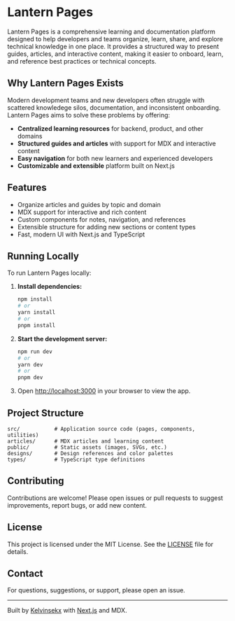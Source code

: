 # Lantern Pages

Lantern Pages is a comprehensive learning and documentation platform designed to help developers and teams organize, learn, share, and explore technical knowledge in one place. It provides a structured way to present guides, articles, and interactive content, making it easier to onboard, learn, and reference best practices or technical concepts.

## Why Lantern Pages Exists

Modern development teams and new developers often struggle with scattered knowledege silos, documentation, and inconsistent onboarding. Lantern Pages aims to solve these problems by offering:

- **Centralized learning resources** for backend, product, and other domains
- **Structured guides and articles** with support for MDX and interactive content
- **Easy navigation** for both new learners and experienced developers
- **Customizable and extensible** platform built on Next.js

## Features

- Organize articles and guides by topic and domain
- MDX support for interactive and rich content
- Custom components for notes, navigation, and references
- Extensible structure for adding new sections or content types
- Fast, modern UI with Next.js and TypeScript

## Running Locally

To run Lantern Pages locally:

1. **Install dependencies:**

   ```bash
   npm install
   # or
   yarn install
   # or
   pnpm install
   ```

2. **Start the development server:**

   ```bash
   npm run dev
   # or
   yarn dev
   # or
   pnpm dev
   ```

3. Open [http://localhost:3000](http://localhost:3000) in your browser to view the app.

## Project Structure

```
src/           # Application source code (pages, components, utilities)
articles/      # MDX articles and learning content
public/        # Static assets (images, SVGs, etc.)
designs/       # Design references and color palettes
types/         # TypeScript type definitions
```

## Contributing

Contributions are welcome! Please open issues or pull requests to suggest improvements, report bugs, or add new content.

## License

This project is licensed under the MIT License. See the [LICENSE](LICENSE) file for details.

## Contact

For questions, suggestions, or support, please open an issue.

---

Built by [Kelvinsekx](https://github.com/kelvinsekx) with [Next.js](https://nextjs.org) and MDX.
